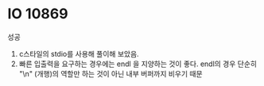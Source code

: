 # IO 10869
성공

1. c스타일의 stdio를 사용해 풀이해 보았음.
2. 빠른 입출력을 요구하는 경우에는 endl 을 지양하는 것이 좋다.
endl의 경우 단순히 "\n" (개행)의 역할만 하는 것이 아닌 내부 버퍼까지 비우기 때문
